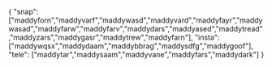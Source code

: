 {
  "snap":  ["maddyforn","maddyvarf","maddywasd","maddyvard","maddyfayr","maddywasad","maddyfarw","maddyfarv","maddydars","maddyased","maddytread","maddyzars","maddygasr","maddytrew","maddyfarn"],
  "insta": ["maddywqsx","maddydaam","maddybbrag","maddysdfg","maddygoof"],
  "tele":  ["maddytar","maddysaam","maddyvane","maddyfars","maddydark"]
}
